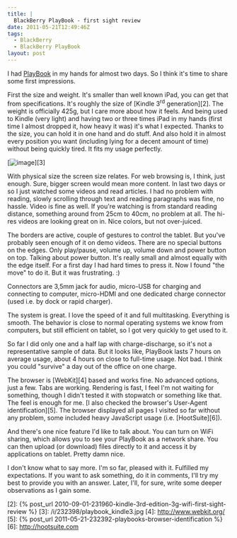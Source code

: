 ```yaml
---
title: |
  BlackBerry PlayBook - first sight review
date: 2011-05-21T12:49:46Z
tags:
  - BlackBerry
  - BlackBerry PlayBook
layout: post
---
```

I had [PlayBook][1] in my hands for almost two days. So I think it's time to share some first impressions.

First the size and weight. It's smaller than well known iPad, you can get that from specifications. It's roughly the size of [Kindle 3<sup>rd</sup> generation][2]. The weight is officially 425g, but I care more about how it feels. And being used to Kindle (very light) and having two or three times iPad in my hands (first time I almost dropped it, how heavy it was) it's what I expected. Thanks to the size, you can hold it in one hand and do stuff. And also hold it in almost every position you want (including lying for a decent amount of time) without being quickly tired. It fits my usage perfectly.

[![image](/i/232398/playbook_kindle3_thumb.jpg)][3]

With physical size the screen size relates. For web browsing is, I think, just enough. Sure, bigger screen would mean more content. In last two days or so I just watched some videos and read articles. I had no problem with reading, slowly scrolling through text and reading paragraphs was fine, no hassle. Video is fine as well. If you're watching is from standard reading distance, something around from 25cm to 40cm, no problem at all. The hi-res videos are looking great on in. Nice colors, but not over-juiced.

The borders are active, couple of gestures to control the tablet. But you've probably seen enough of it on demo videos. There are no special buttons on the edges. Only play/pause, volume up, volume down and power button on top. Talking about power button. It's really small and almost equally with the edge itself. For a first day I had hard times to press it. Now I found "the move" to do it. But it was frustrating. :)

Connectors are 3,5mm jack for audio, micro-USB for charging and connecting to computer, micro-HDMI and one dedicated charge connector (used i.e. by dock or rapid charger).

The system is great. I love the speed of it and full multitasking. Everything is smooth. The behavior is close to normal operating systems we know from computers, but still efficient on tablet, so I got very quickly to get used to it.

So far I did only one and a half lap with charge-discharge, so it's not a representative sample of data. But it looks like, PlayBook lasts 7 hours on average usage, about 4 hours on close to full-time usage. Not bad. I think you could "survive" a day out of the office on one charge.

The browser is [WebKit][4] based and works fine. No advanced options, just a few. Tabs are working. Rendering is fast, I feel I'm not waiting for something, though I didn't tested it with stopwatch or something like that. The feel is enough for me. [I also checked the browser's User-Agent identification][5]. The browser displayed all pages I visited so far without any problem, some included heavy JavaScript usage (i.e. [HootSuite][6]).

And there's one nice feature I'd like to talk about. You can turn on WiFi sharing, which allows you to see your PlayBook as a network share. You can then upload (or download) files directly to it and access it by applications on tablet. Pretty damn nice.

I don't know what to say more. I'm so far, pleased with it. Fulfilled my expectations. If you want to ask something, do it in comments, I'll try my best to provide you with an answer. Later, I'll, for sure, write some deeper observations as I gain some.

[1]: http://us.blackberry.com/playbook-tablet/
[2]: {% post_url 2010-09-01-231960-kindle-3rd-edition-3g-wifi-first-sight-review %}
[3]: /i/232398/playbook_kindle3.jpg
[4]: http://www.webkit.org/
[5]: {% post_url 2011-05-21-232392-playbooks-browser-identification %}
[6]: http://hootsuite.com